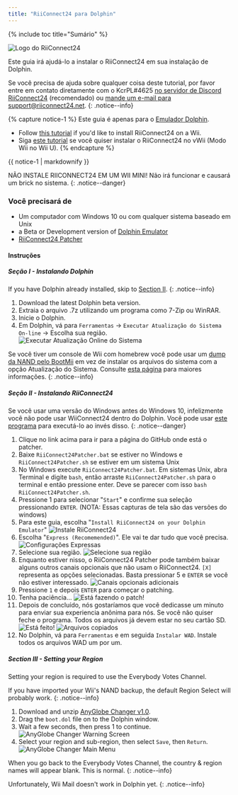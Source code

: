 ```yaml
---
title: "RiiConnect24 para Dolphin"
---
```


{% include toc title="Sumário" %}

![Logo do RiiConnect24](/images/WiiRC24Logo.jpg)

Este guia irá ajudá-lo a instalar o RiiConnect24 em sua instalação de Dolphin.

Se você precisa de ajuda sobre qualquer coisa deste tutorial, por favor entre em contato diretamente com o KcrPL#4625 [no servidor de Discord RiiConnect24](https://discord.gg/rc24) (recomendado) ou [mande um e-mail para support@riiconnect24.net](mailto:support@riiconnect24.net).
{: .notice--info}

{% capture notice-1 %}
Este guia é apenas para o [Emulador Dolphin](https://dolphin-emu.org).

- Follow [this tutorial](riiconnect24) if you'd like to install RiiConnect24 on a Wii.
- Siga [este tutorial](riiconnect24-vwii) se você quiser instalar o RiiConnect24 no vWii (Modo Wii no Wii U).
{% endcapture %}

<div class="notice--warning">{{ notice-1 | markdownify }}</div>

NÃO INSTALE RIICONNECT24 EM UM WII MINI! Não irá funcionar e causará um brick no sistema.
{: .notice--danger}

### Você precisará de

* Um computador com Windows 10 ou com qualquer sistema baseado em Unix
* a Beta or Development version of [Dolphin Emulator](https://dolphin-emu.org/download/)
* [RiiConnect24 Patcher](https://github.com/RiiConnect24/RiiConnect24-Patcher/releases)

#### Instruções

##### Seção I - Instalando Dolphin

If you have Dolphin already installed, skip to [Section II](#section-ii---installing-riiconnect24).
{: .notice--info}

1. Download the latest Dolphin beta version.
2. Extraia o arquivo .7z utilizando um programa como 7-Zip ou WinRAR.
3. Inicie o Dolphin.
4. Em Dolphin, vá para `Ferramentas` -> `Executar Atualização do Sistema On-line` -> Escolha sua região. ![Executar Atualização Online do Sistema](/images/Dolphin_RC24/1.jpg)

Se você tiver um console de Wii com homebrew você pode usar um [dump da NAND pelo BootMii](bootmii) em vez de instalar os arquivos do sistema com a opção Atualização do Sistema. Consulte [esta página](https://wiki.dolphin-emu.org/index.php?title=NAND_Usage_Guide) para maiores informações.
{: .notice--info}

##### Seção II - Instalando RiiConnect24

Se você usar uma versão do Windows antes do Windows 10, infelizmente você não pode usar WiiConnect24 dentro do Dolphin. Você pode usar [este programa](https://github.com/RiiConnect24/.VFF-File-Downloader-for-Dolphin) para executá-lo ao invés disso.
{: .notice--danger}

1. Clique no link acima para ir para a página do GitHub onde está o patcher.
2. Baixe `RiiConnect24Patcher.bat` se estiver no Windows e `RiiConnect24Patcher.sh` se estiver em um sistema Unix
3. No Windows execute `RiiConnect24Patcher.bat`. Em sistemas Unix, abra Terminal e digite `bash`, então arraste `RiiConnect24Patcher.sh` para o terminal e então pressione enter. Deve se parecer com isso `bash RiiConnect24Patcher.sh`.
4. Pressione 1 para selecionar "`Start`" e confirme sua seleção pressionando `ENTER`. (NOTA: Essas capturas de tela são das versões do windows)
5. Para este guia, escolha "`Install RiiConnect24 on your Dolphin Emulator`" ![Instale RiiConnect24](/images/RC24_Patcher/3.JPG)
6. Escolha "`Express (Recomemended)`". Ele vai te dar tudo que você precisa. ![Configurações Expressas](/images/RC24_Patcher/4.JPG)
7. Selecione sua região. ![Selecione sua região](/images/RC24_Patcher/5.JPG)
8. Enquanto estiver nisso, o RiiConnect24 Patcher pode também baixar alguns outros canais opcionais que não usam o RiiConnect24. `[X]` representa as opções selecionadas. Basta pressionar 5 e `ENTER` se você não estiver interessado. ![Canais opcionais adicionais](/images/RC24_Patcher/6.JPG)
9. Pressione `1` e depois `ENTER` para começar o patching.
10. Tenha paciência... ![Está fazendo o patch!](/images/RC24_Patcher/9.JPG)
11. Depois de concluído, nós gostaríamos que você dedicasse um minuto para enviar sua experiencia anônima para nós.  Se você não quiser feche o programa. Todos os arquivos já devem estar no seu cartão SD. ![Está feito!](/images/RC24_Patcher/10.JPG) ![Arquivos copiados](/images/RC24_Patcher/11.PNG)
12. No Dolphin, vá para `Ferramentas` e em seguida `Instalar WAD`. Instale todos os arquivos WAD um por um.

##### Section III - Setting your Region

Setting your region is required to use the Everybody Votes Channel.

If you have imported your Wii's NAND backup, the default Region Select will probably work.
{: .notice--info}

1. Download and unzip [AnyGlobe Changer v1.0](https://github.com/fishguy6564/AnyGlobe-Changer/releases/download/1.0/AnyGlobe.Changer.zip).
1. Drag the `boot.dol` file on to the Dolphin window.
1. Wait a few seconds, then press 1 to continue. ![AnyGlobe Changer Warning Screen](/images/Dolphin_RC24/anyglobe-warning.png)
1. Select your region and sub-region, then select `Save`, then `Return`. ![AnyGlobe Changer Main Menu](/images/Dolphin_RC24/anyglobe-save.png)

When you go back to the Everybody Votes Channel, the country & region names will appear blank. This is normal.
{: .notice--info}

Unfortunately, Wii Mail doesn't work in Dolphin yet.
{: .notice--info}
